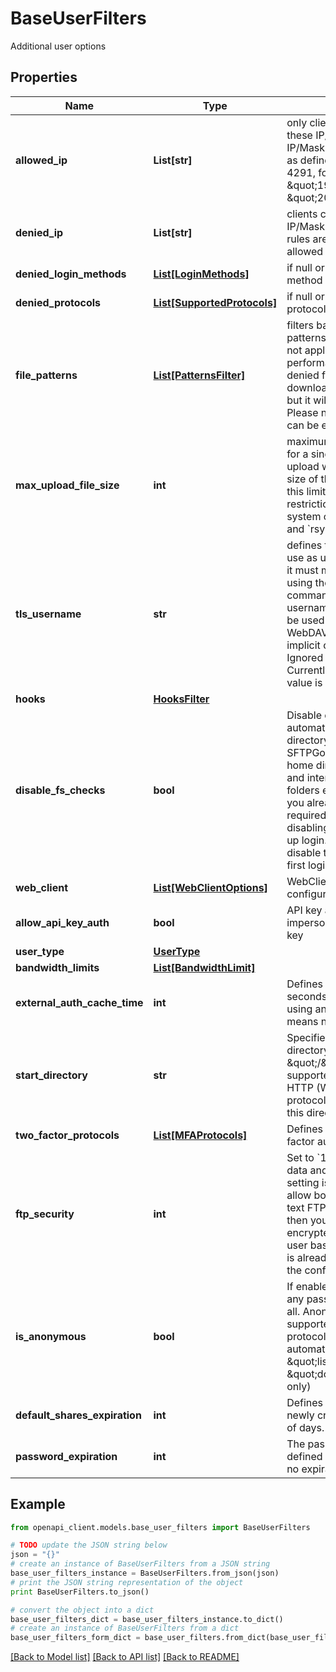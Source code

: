 # BaseUserFilters

Additional user options

## Properties
Name | Type | Description | Notes
------------ | ------------- | ------------- | -------------
**allowed_ip** | **List[str]** | only clients connecting from these IP/Mask are allowed. IP/Mask must be in CIDR notation as defined in RFC 4632 and RFC 4291, for example \&quot;192.0.2.0/24\&quot; or \&quot;2001:db8::/32\&quot; | [optional]
**denied_ip** | **List[str]** | clients connecting from these IP/Mask are not allowed. Denied rules are evaluated before allowed ones | [optional]
**denied_login_methods** | [**List[LoginMethods]**](LoginMethods.md) | if null or empty any available login method is allowed | [optional]
**denied_protocols** | [**List[SupportedProtocols]**](SupportedProtocols.md) | if null or empty any available protocol is allowed | [optional]
**file_patterns** | [**List[PatternsFilter]**](PatternsFilter.md) | filters based on shell like file patterns. These restrictions do not apply to files listing for performance reasons, so a denied file cannot be downloaded/overwritten/renamed but it will still be in the list of files. Please note that these restrictions can be easily bypassed | [optional]
**max_upload_file_size** | **int** | maximum allowed size, as bytes, for a single file upload. The upload will be aborted if/when the size of the file being sent exceeds this limit. 0 means unlimited. This restriction does not apply for SSH system commands such as &#x60;git&#x60; and &#x60;rsync&#x60; | [optional]
**tls_username** | **str** | defines the TLS certificate field to use as username. For FTP clients it must match the name provided using the \&quot;USER\&quot; command. For WebDAV, if no username is provided, the CN will be used as username. For WebDAV clients it must match the implicit or provided username. Ignored if mutual TLS is disabled. Currently the only supported value is &#x60;CommonName&#x60; | [optional]
**hooks** | [**HooksFilter**](HooksFilter.md) |  | [optional]
**disable_fs_checks** | **bool** | Disable checks for existence and automatic creation of home directory and virtual folders. SFTPGo requires that the user&#39;s home directory, virtual folder root, and intermediate paths to virtual folders exist to work properly. If you already know that the required directories exist, disabling these checks will speed up login. You could, for example, disable these checks after the first login | [optional]
**web_client** | [**List[WebClientOptions]**](WebClientOptions.md) | WebClient/user REST API related configuration options | [optional]
**allow_api_key_auth** | **bool** | API key authentication allows to impersonate this user with an API key | [optional]
**user_type** | [**UserType**](UserType.md) |  | [optional]
**bandwidth_limits** | [**List[BandwidthLimit]**](BandwidthLimit.md) |  | [optional]
**external_auth_cache_time** | **int** | Defines the cache time, in seconds, for users authenticated using an external auth hook. 0 means no cache | [optional]
**start_directory** | **str** | Specifies an alternate starting directory. If not set, the default is \&quot;/\&quot;. This option is supported for SFTP/SCP, FTP and HTTP (WebClient/REST API) protocols. Relative paths will use this directory as base. | [optional]
**two_factor_protocols** | [**List[MFAProtocols]**](MFAProtocols.md) | Defines protocols that require two factor authentication | [optional]
**ftp_security** | **int** | Set to &#x60;1&#x60; to require TLS for both data and control connection. his setting is useful if you want to allow both encrypted and plain text FTP sessions globally and then you want to require encrypted sessions on a per-user basis. It has no effect if TLS is already required for all users in the configuration file. | [optional]
**is_anonymous** | **bool** | If enabled the user can login with any password or no password at all. Anonymous users are supported for FTP and WebDAV protocols and permissions will be automatically set to \&quot;list\&quot; and \&quot;download\&quot; (read only) | [optional]
**default_shares_expiration** | **int** | Defines the default expiration for newly created shares as number of days. 0 means no expiration | [optional]
**password_expiration** | **int** | The password expires after the defined number of days. 0 means no expiration | [optional]

## Example

```python
from openapi_client.models.base_user_filters import BaseUserFilters

# TODO update the JSON string below
json = "{}"
# create an instance of BaseUserFilters from a JSON string
base_user_filters_instance = BaseUserFilters.from_json(json)
# print the JSON string representation of the object
print BaseUserFilters.to_json()

# convert the object into a dict
base_user_filters_dict = base_user_filters_instance.to_dict()
# create an instance of BaseUserFilters from a dict
base_user_filters_form_dict = base_user_filters.from_dict(base_user_filters_dict)
```
[[Back to Model list]](../README.md#documentation-for-models) [[Back to API list]](../README.md#documentation-for-api-endpoints) [[Back to README]](../README.md)
